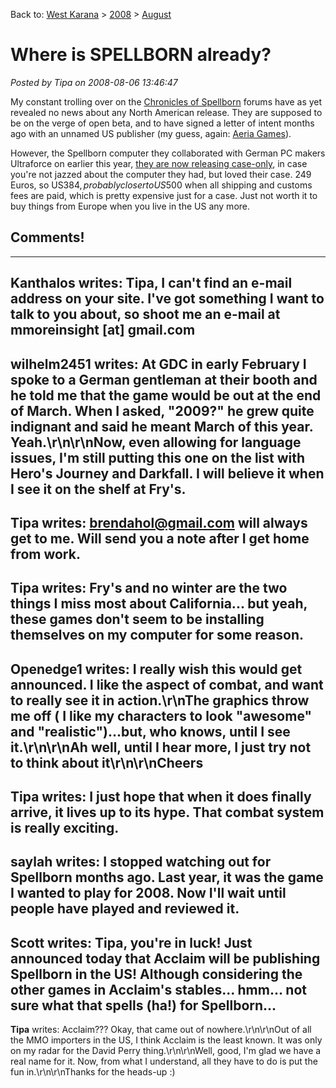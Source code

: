 Back to: [West Karana](/posts/westkarana.md) > [2008](/posts/2008/westkarana.md) > [August](./westkarana.md)
# Where is SPELLBORN already?

*Posted by Tipa on 2008-08-06 13:46:47*

My constant trolling over on the [Chronicles of Spellborn](http://tcos.com) forums have as yet revealed no news about any North American release. They are supposed to be on the verge of open beta, and to have signed a letter of intent months ago with an unnamed US publisher (my guess, again: [Aeria Games](http://aeriagames.com)).

However, the Spellborn computer they collaborated with German PC makers Ultraforce on earlier this year, [they are now releasing case-only](http://tcos.com/sbforum/viewtopic.php?t=13769), in case you're not jazzed about the computer they had, but loved their case. 249 Euros, so US$384, probably closer to US$500 when all shipping and customs fees are paid, which is pretty expensive just for a case. Just not worth it to buy things from Europe when you live in the US any more. 
## Comments!
---
**Kanthalos** writes: Tipa, I can't find an e-mail address on your site.  I've got something I want to talk to you about, so shoot me an e-mail at mmoreinsight [at] gmail.com
---
**wilhelm2451** writes: At GDC in early February I spoke to a German gentleman at their booth and he told me that the game would be out at the end of March.  When I asked, "2009?" he grew quite indignant and said he meant March of this year.  Yeah.\r\n\r\nNow, even allowing for language issues, I'm still putting this one on the list with Hero's Journey and Darkfall.  I will believe it when I see it on the shelf at Fry's.
---
**Tipa** writes: brendahol@gmail.com will always get to me. Will send you a note after I get home from work.
---
**Tipa** writes: Fry's and no winter are the two things I miss most about California... but yeah, these games don't seem to be installing themselves on my computer for some reason.
---
**Openedge1** writes: I really wish this would get announced. I like the aspect of combat, and want to really see it in action.\r\nThe graphics throw me off ( I like my characters to look "awesome" and "realistic")...but, who knows, until I see it.\r\n\r\nAh well, until I hear more, I just try not to think about it\r\n\r\nCheers
---
**Tipa** writes: I just hope that when it does finally arrive, it lives up to its hype. That combat system is really exciting.
---
**saylah** writes: I stopped watching out for Spellborn months ago.  Last year, it was the game I wanted to play for 2008.  Now I'll wait until people have played and reviewed it.
---
**Scott** writes: Tipa, you're in luck! Just announced today that Acclaim will be publishing Spellborn in the US! Although considering the other games in Acclaim's stables... hmm... not sure what that spells (ha!) for Spellborn...
---
**Tipa** writes: Acclaim??? Okay, that came out of nowhere.\r\n\r\nOut of all the MMO importers in the US, I think Acclaim is the least known. It was only on my radar for the David Perry thing.\r\n\r\nWell, good, I'm glad we have a real name for it. Now, from what I understand, all they have to do is put the fun in.\r\n\r\nThanks for the heads-up :)
